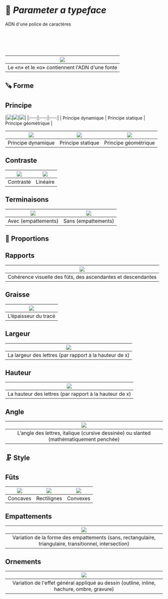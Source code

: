 # 🧬 *Parameter a typeface*
  ADN d'une police de caractères
# &nbsp;
|![](links/Typo_Parameters_01.jpg)|
|:---:|
| Le «n» et le «o» contiennent l'ADN d'une fonte           |
## 🪚 Forme
## Principe
|![](links/Typo_Parameters_02.jpg)|![](links/Typo_Parameters_03.jpg)|![](links/Typo_Parameters_04.jpg)|
|:\-\-\-:|:\-\-\-:|:\-\-\-:|
| Principe dynamique           | Principe statique           | Principe géométrique           |

|![](links/Typo_Parameters_05.jpg)|![](links/Typo_Parameters_06.jpg)|![](links/Typo_Parameters_07.jpg)
|:---:|:---:|:---:|
| Principe dynamique           | Principe statique           | Principe géométrique           |
## Contraste
|![](links/Typo_Parameters_08.jpg)|![](links/Typo_Parameters_09.jpg)|
|:---:|:---:|
| Contrasté          | Linéaire           |
## Terminaisons
|![](links/Typo_Parameters_10.jpg)|![](links/Typo_Parameters_11.jpg)|
|:---:|:---:|
| Avec (empattements)           | Sans (empattements)             |
## 📐 Proportions
## Rapports
|![](links/Typo_Parameters_17.jpg)|
|:---:|
| Cohérence visuelle des fûts, des ascendantes et descendantes            |
## Graisse
|![](links/Typo_Parameters_16.jpg)|
|:---:|
| L’épaisseur du tracé           |
## Largeur
|![](links/Typo_Parameters_13.jpg)|
|:---:|
| La largeur des lettres (par rapport à la hauteur de x)          |
## Hauteur
|![](links/Typo_Parameters_14.jpg)|
|:---:|
| La hauteur des lettres (par rapport à la hauteur de x)           |
## Angle
|![](links/Typo_Parameters_15.jpg)|
|:---:|
| L’angle des lettres, italique (cursive dessinée) ou slanted (mathématiquement penchée)            |
## 🗜️ Style
## Fûts
|![](links/Typo_Parameters_18.jpg)|![](links/Typo_Parameters_19.jpg)|![](links/Typo_Parameters_20.jpg)|
|:---:|:---:|:---:|
| Concaves           | Rectilignes           | Convexes          |
## Empattements
|![](links/Typo_Parameters_21.jpg)|
|:---:|
| Variation de la forme des empattements (sans, rectangulaire, triangulaire, transitionnel, intersection)            |
## Ornements
|![](links/Typo_Parameters_22.jpg)|
|:---:|
| Variation de l'effet général appliqué au dessin (outline, inline, hachure, ombre, gravure)            |

